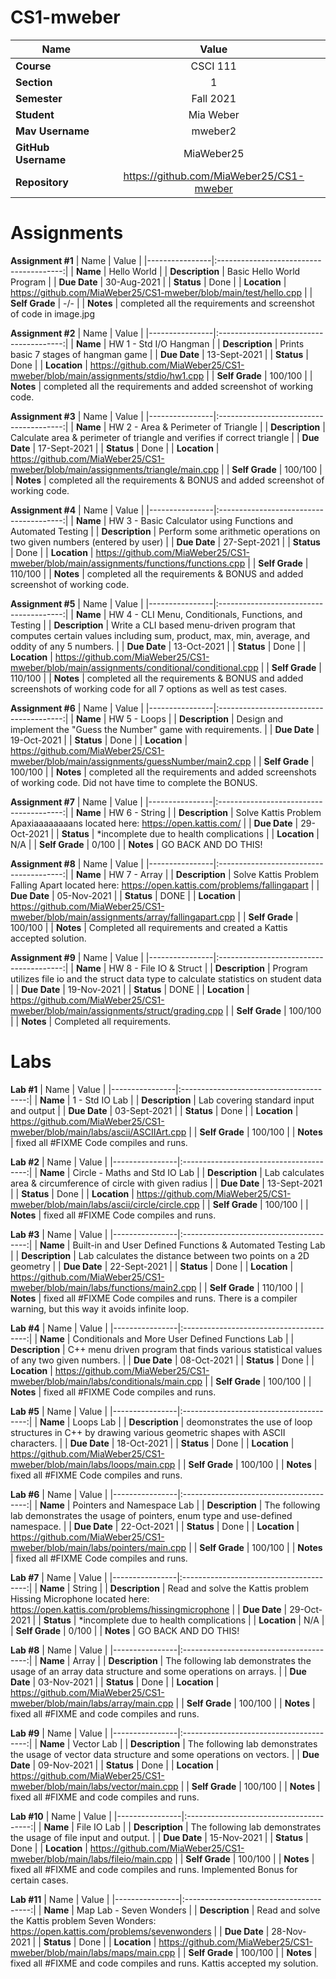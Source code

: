 # CS1-mweber
| Name           | Value                                   |
|----------------|:---------------------------------------:|
| **Course**     | CSCI 111                                |
| **Section**    | 1                                       |
| **Semester**   | Fall 2021                               |
| **Student**    | Mia Weber                               |
| **Mav Username** | mweber2                                 |
| **GitHub Username**| MiaWeber25                              |
| **Repository**     | https://github.com/MiaWeber25/CS1-mweber|

# **Assignments**
**Assignment #1**
| Name           | Value                                   |
|----------------|:---------------------------------------:|
| **Name**           | Hello World                             |
| **Description**    | Basic Hello World Program               |
| **Due Date**       | 30-Aug-2021                             |
| **Status**         | Done                                    |
| **Location**       | https://github.com/MiaWeber25/CS1-mweber/blob/main/test/hello.cpp                                 |
| **Self Grade**     | -/-                                     |
| **Notes**          | completed all the requirements and screenshot of code in image.jpg

**Assignment #2**
| Name           | Value                                   |
|----------------|:---------------------------------------:|
| **Name**           | HW 1 - Std I/O Hangman                             |
| **Description**    | Prints basic 7 stages of hangman game               |
| **Due Date**       | 13-Sept-2021                             |
| **Status**         | Done                                    |
| **Location**       | https://github.com/MiaWeber25/CS1-mweber/blob/main/assignments/stdio/hw1.cpp                                 |
| **Self Grade**     | 100/100                                     |
| **Notes**          | completed all the requirements and added screenshot of working code.

**Assignment #3**
| Name           | Value                                   |
|----------------|:---------------------------------------:|
| **Name**           | HW 2 - Area & Perimeter of Triangle                             |
| **Description**    | Calculate area & perimeter of triangle and verifies if correct triangle               |
| **Due Date**       | 17-Sept-2021                             |
| **Status**         | Done                                    |
| **Location**       | https://github.com/MiaWeber25/CS1-mweber/blob/main/assignments/triangle/main.cpp                                 |
| **Self Grade**     | 100/100                                     |
| **Notes**          | completed all the requirements & BONUS and added screenshot of working code.

**Assignment #4**
| Name           | Value                                   |
|----------------|:---------------------------------------:|
| **Name**           | HW 3 - Basic Calculator using Functions and Automated Testing                             |
| **Description**    | Perform some arithmetic operations on two given numbers (entered by user)               |
| **Due Date**       | 27-Sept-2021                             |
| **Status**         | Done                                    |
| **Location**       | https://github.com/MiaWeber25/CS1-mweber/blob/main/assignments/functions/functions.cpp                                 |
| **Self Grade**     | 110/100                                     |
| **Notes**          | completed all the requirements & BONUS and added screenshot of working code.

**Assignment #5**
| Name           | Value                                   |
|----------------|:---------------------------------------:|
| **Name**           | HW 4 - CLI Menu, Conditionals, Functions, and Testing                             |
| **Description**    | Write a CLI based menu-driven program that computes certain values including sum, product, max, min, average, and oddity of any 5 numbers.               |
| **Due Date**       | 13-Oct-2021                             |
| **Status**         | Done                                    |
| **Location**       | https://github.com/MiaWeber25/CS1-mweber/blob/main/assignments/conditional/conditional.cpp                                 |
| **Self Grade**     | 110/100                                     |
| **Notes**          | completed all the requirements & BONUS and added screenshots of working code for all 7 options as well as test cases.

**Assignment #6**
| Name           | Value                                   |
|----------------|:---------------------------------------:|
| **Name**           | HW 5 - Loops                             |
| **Description**    | Design and implement the "Guess the Number" game with requirements.                |
| **Due Date**       | 19-Oct-2021                             |
| **Status**         | Done                                    |
| **Location**       | https://github.com/MiaWeber25/CS1-mweber/blob/main/assignments/guessNumber/main2.cpp                                 |
| **Self Grade**     | 100/100                                     |
| **Notes**          | completed all the requirements and added screenshots of working code. Did not have time to complete the BONUS.

**Assignment #7**
| Name           | Value                                   |
|----------------|:---------------------------------------:|
| **Name**           | HW 6 - String                             |
| **Description**    | Solve Kattis Problem Apaxiaaaaaaaans located here:  https://open.kattis.com/                |
| **Due Date**       | 29-Oct-2021                             |
| **Status**         | *incomplete due to health complications                                    |
| **Location**       | N/A                                 |
| **Self Grade**     | 0/100                                     |
| **Notes**          | GO BACK AND DO THIS!

**Assignment #8**
| Name           | Value                                   |
|----------------|:---------------------------------------:|
| **Name**           | HW 7 - Array                             |
| **Description**    | Solve Kattis Problem Falling Apart located here:  https://open.kattis.com/problems/fallingapart                |
| **Due Date**       | 05-Nov-2021                             |
| **Status**         | DONE                                    |
| **Location**       | https://github.com/MiaWeber25/CS1-mweber/blob/main/assignments/array/fallingapart.cpp                                 |
| **Self Grade**     | 100/100                                     |
| **Notes**          | Completed all requirements and created a Kattis accepted solution. 

**Assignment #9**
| Name           | Value                                   |
|----------------|:---------------------------------------:|
| **Name**           | HW 8 - File IO & Struct                             |
| **Description**    | Program utilizes file io and the struct data type to calculate statistics on student data                |
| **Due Date**       | 19-Nov-2021                             |
| **Status**         | DONE                                    |
| **Location**       | https://github.com/MiaWeber25/CS1-mweber/blob/main/assignments/struct/grading.cpp                                  |
| **Self Grade**     | 100/100                                     |
| **Notes**          | Completed all requirements. 




# **Labs**
**Lab #1**
| Name           | Value                                   |
|----------------|:---------------------------------------:|
| **Name**           | 1 - Std IO Lab                             |
| **Description**    | Lab covering standard input and output               |
| **Due Date**       | 03-Sept-2021                             |
| **Status**         | Done                                    |
| **Location**       | https://github.com/MiaWeber25/CS1-mweber/blob/main/labs/ascii/ASCIIArt.cpp                                 |
| **Self Grade**     | 100/100                                    |
| **Notes**          | fixed all #FIXME Code compiles and runs.

**Lab #2**
| Name           | Value                                   |
|----------------|:---------------------------------------:|
| **Name**           | Circle - Maths and Std IO Lab                             |
| **Description**    | Lab calculates area & circumference of circle with given radius               |
| **Due Date**       | 13-Sept-2021                             |
| **Status**         | Done                                    |
| **Location**       | https://github.com/MiaWeber25/CS1-mweber/blob/main/labs/ascii/circle/circle.cpp                                 |
| **Self Grade**     | 100/100                                    |
| **Notes**          | fixed all #FIXME Code compiles and runs.

**Lab #3**
| Name           | Value                                   |
|----------------|:---------------------------------------:|
| **Name**           | Built-in and User Defined Functions & Automated Testing Lab                             |
| **Description**    | Lab calculates the distance between two points on a 2D geometry              |
| **Due Date**       | 22-Sept-2021                             |
| **Status**         | Done                                    |
| **Location**       | https://github.com/MiaWeber25/CS1-mweber/blob/main/labs/functions/main2.cpp                                 |
| **Self Grade**     | 110/100                                    |
| **Notes**          | fixed all #FIXME Code compiles and runs. There is a compiler warning, but this way it avoids infinite loop.

**Lab #4**
| Name           | Value                                   |
|----------------|:---------------------------------------:|
| **Name**           | Conditionals and More User Defined Functions Lab                             |
| **Description**    |  C++ menu driven program that finds various statistical values of any two given numbers.               |
| **Due Date**       | 08-Oct-2021                             |
| **Status**         | Done                                    |
| **Location**       | https://github.com/MiaWeber25/CS1-mweber/blob/main/labs/conditionals/main.cpp                                 |
| **Self Grade**     | 100/100                                    |
| **Notes**          | fixed all #FIXME Code compiles and runs.  

**Lab #5**
| Name           | Value                                   |
|----------------|:---------------------------------------:|
| **Name**           |    Loops Lab                         |
| **Description**    |  deomonstrates the use of loop structures in C++ by drawing various geometric shapes with ASCII characters.               |
| **Due Date**       | 18-Oct-2021                             |
| **Status**         | Done                                    |
| **Location**       | https://github.com/MiaWeber25/CS1-mweber/blob/main/labs/loops/main.cpp                                |
| **Self Grade**     | 100/100                                    |
| **Notes**          | fixed all #FIXME Code compiles and runs.  

**Lab #6**
| Name           | Value                                   |
|----------------|:---------------------------------------:|
| **Name**           |    Pointers and Namespace Lab                         |
| **Description**    |  The following lab demonstrates the usage of pointers, enum type and use-defined namespace.               |
| **Due Date**       | 22-Oct-2021                             |
| **Status**         | Done                                    |
| **Location**       | https://github.com/MiaWeber25/CS1-mweber/blob/main/labs/pointers/main.cpp                                |
| **Self Grade**     | 100/100                                    |
| **Notes**          | fixed all #FIXME Code compiles and runs.

**Lab #7**
| Name           | Value                                   |
|----------------|:---------------------------------------:|
| **Name**           |    String                         |
| **Description**    |  Read and solve the Kattis problem Hissing Microphone located here: https://open.kattis.com/problems/hissingmicrophone                |
| **Due Date**       | 29-Oct-2021                             |
| **Status**         | *incomplete due to health complications                                    |
| **Location**       | N/A                                |
| **Self Grade**     | 0/100                                    |
| **Notes**          | GO BACK AND DO THIS! 

**Lab #8**
| Name           | Value                                   |
|----------------|:---------------------------------------:|
| **Name**           |    Array                         |
| **Description**    | The following lab demonstrates the usage of an array data structure and some operations on arrays.                |
| **Due Date**       | 03-Nov-2021                             |
| **Status**         | Done                                    |
| **Location**       | https://github.com/MiaWeber25/CS1-mweber/blob/main/labs/array/main.cpp                                 |
| **Self Grade**     | 100/100                                    |
| **Notes**          | fixed all #FIXME and code compiles and runs. 

**Lab #9**
| Name           | Value                                   |
|----------------|:---------------------------------------:|
| **Name**           |    Vector Lab                         |
| **Description**    | The following lab demonstrates the usage of vector data structure and some operations on vectors.                |
| **Due Date**       | 09-Nov-2021                             |
| **Status**         | Done                                    |
| **Location**       | https://github.com/MiaWeber25/CS1-mweber/blob/main/labs/vector/main.cpp                                 |
| **Self Grade**     | 100/100                                    |
| **Notes**          | fixed all #FIXME and code compiles and runs. 

**Lab #10**
| Name           | Value                                   |
|----------------|:---------------------------------------:|
| **Name**           |    File IO Lab                         |
| **Description**    | The following lab demonstrates the usage of file input and output.                |
| **Due Date**       | 15-Nov-2021                             |
| **Status**         | Done                                    |
| **Location**       | https://github.com/MiaWeber25/CS1-mweber/blob/main/labs/fileio/main.cpp                                 |
| **Self Grade**     | 100/100                                    |
| **Notes**          | fixed all #FIXME and code compiles and runs. Implemented Bonus for certain cases.

**Lab #11**
| Name           | Value                                   |
|----------------|:---------------------------------------:|
| **Name**           |    Map Lab - Seven Wonders                        |
| **Description**    | Read and solve the Kattis problem Seven Wonders: https://open.kattis.com/problems/sevenwonders               |
| **Due Date**       | 28-Nov-2021                             |
| **Status**         | Done                                    |
| **Location**       | https://github.com/MiaWeber25/CS1-mweber/blob/main/labs/maps/main.cpp                                  |
| **Self Grade**     | 100/100                                    |
| **Notes**          | fixed all #FIXME and code compiles and runs. Kattis accepted my solution. 